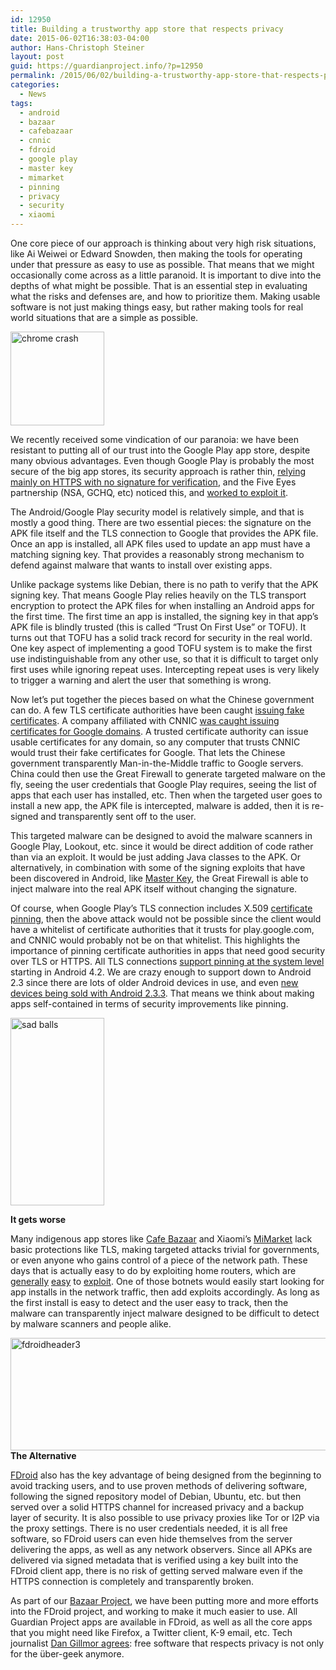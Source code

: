 ```yaml
---
id: 12950
title: Building a trustworthy app store that respects privacy
date: 2015-06-02T16:38:03-04:00
author: Hans-Christoph Steiner
layout: post
guid: https://guardianproject.info/?p=12950
permalink: /2015/06/02/building-a-trustworthy-app-store-that-respects-privacy/
categories:
  - News
tags:
  - android
  - bazaar
  - cafebazaar
  - cnnic
  - fdroid
  - google play
  - master key
  - mimarket
  - pinning
  - privacy
  - security
  - xiaomi
---
```

One core piece of our approach is thinking about very high risk situations, like Ai Weiwei or Edward Snowden, then making the tools for operating under that pressure as easy to use as possible. That means that we might occasionally come across as a little paranoid. It is important to dive into the depths of what might be possible. That is an essential step in evaluating what the risks and defenses are, and how to prioritize them. Making usable software is not just making things easy, but rather making tools for real world situations that are a simple as possible.

[<img src="https://guardianproject.info/wp-content/uploads/2015/06/hrome-crash.png" alt="chrome crash" width="150" height="150" class="alignright size-full wp-image-12966" />](https://guardianproject.info/wp-content/uploads/2015/06/hrome-crash.png)

We recently received some vindication of our paranoia: we have been resistant to putting all of our trust into the Google Play app store, despite many obvious advantages. Even though Google Play is probably the most secure of the big app stores, its security approach is rather thin, <a href="https://jon.oberheide.org/blog/2010/06/28/a-peek-inside-the-gtalkservice-connection/" target="_blank">relying mainly on HTTPS with no signature for verification</a>, and the Five Eyes partnership (NSA, GCHQ, etc) noticed this, and <a href="https://firstlook.org/theintercept/2015/05/21/nsa-five-eyes-google-samsung-app-stores-spyware" target="_blank">worked to exploit it</a>.

The Android/Google Play security model is relatively simple, and that is mostly a good thing. There are two essential pieces: the signature on the APK file itself and the TLS connection to Google that provides the APK file. Once an app is installed, all APK files used to update an app must have a matching signing key. That provides a reasonably strong mechanism to defend against malware that wants to install over existing apps.

Unlike package systems like Debian, there is no path to verify that the APK signing key. That means Google Play relies heavily on the TLS transport encryption to protect the APK files for when installing an Android apps for the first time. The first time an app is installed, the signing key in that app’s APK file is blindly trusted (this is called “Trust On First Use” or TOFU). It turns out that TOFU has a solid track record for security in the real world. One key aspect of implementing a good TOFU system is to make the first use indistinguishable from any other use, so that it is difficult to target only first uses while ignoring repeat uses. Intercepting repeat uses is very likely to trigger a warning and alert the user that something is wrong.

Now let’s put together the pieces based on what the Chinese government can do. A few TLS certificate authorities have been caught <a href="https://arstechnica.com//security/2010/03/govts-certificate-authorities-conspire-to-spy-on-ssl-users/" target="_blank">issuing </a><a href="https://arstechnica.com//security/2011/08/earlier-this-year-an-iranian/" target="_blank">fake</a> <a href="https://arstechnica.com//business/2012/02/critics-slam-ssl-authority-for-minting-cert-used-to-impersonate-sites/" target="_blank">certificates</a>. A company affiliated with CNNIC <a href="https://arstechnica.com/security/2015/04/google-chrome-will-banish-chinese-certificate-authority-for-breach-of-trust/" target="_blank">was caught issuing certificates for Google domains</a>. A trusted certificate authority can issue usable certificates for any domain, so any computer that trusts CNNIC would trust their fake certificates for Google. That lets the Chinese government transparently Man-in-the-Middle traffic to Google servers. China could then use the Great Firewall to generate targeted malware on the fly, seeing the user credentials that Google Play requires, seeing the list of apps that each user has installed, etc. Then when the targeted user goes to install a new app, the APK file is intercepted, malware is added, then it is re-signed and transparently sent off to the user.

This targeted malware can be designed to avoid the malware scanners in Google Play, Lookout, etc. since it would be direct addition of code rather than via an exploit. It would be just adding Java classes to the APK. Or alternatively, in combination with some of the signing exploits that have been discovered in Android, like <a href="http://www.saurik.com/id/19" target="_blank">Master Key</a>, the Great Firewall is able to inject malware into the real APK itself without changing the signature.

Of course, when Google Play’s TLS connection includes X.509 <a href="https://www.owasp.org/index.php/Certificate_and_Public_Key_Pinning" target="_blank">certificate pinning</a>, then the above attack would not be possible since the client would have a whitelist of certificate authorities that it trusts for play.google.com, and CNNIC would probably not be on that whitelist. This highlights the importance of pinning certificate authorities in apps that need good security over TLS or HTTPS. All TLS connections <a href="http://nelenkov.blogspot.com/2012/12/certificate-pinning-in-android-42.html" target="_blank">support pinning at the system level</a> starting in Android 4.2. We are crazy enough to support down to Android 2.3 since there are lots of older Android devices in use, and even <a href="https://arstechnica.com/gadgets/2014/12/android-2-3-gingerbread-four-years-later-the-os-just-wont-die/" target="_blank">new devices being sold with Android 2.3.3</a>. That means we think about making apps self-contained in terms of security improvements like pinning.

[<img src="https://guardianproject.info/wp-content/uploads/2015/06/sadballs-150x300.png" alt="sad balls" width="150" height="300" class="alignright size-medium wp-image-12969" srcset="https://guardianproject.info/wp-content/uploads/2015/06/sadballs-150x300.png 150w, https://guardianproject.info/wp-content/uploads/2015/06/sadballs.png 400w" sizes="(max-width: 150px) 100vw, 150px" />](https://guardianproject.info/wp-content/uploads/2015/06/sadballs.png)

**It gets worse**

Many indigenous app stores like <a href="http://cafebazaar.ir" target="_blank">Cafe Bazaar</a> and Xiaomi’s <a href="http://app.mi.com" target="_blank">MiMarket</a> lack basic protections like TLS, making targeted attacks trivial for governments, or even anyone who gains control of a piece of the network path. These days that is actually easy to do by exploiting home routers, which are <a href="https://arstechnica.com/security/2015/05/researchers-uncover-self-sustaining-botnets-of-poorly-secured-routers/" target="_blank">generally</a> <a href="https://arstechnica.com/security/2015/04/no-patch-for-remote-code-execution-bug-in-d-link-and-trendnet-routers/" target="_blank">easy</a> to <a href="https://arstechnica.com/security/2015/05/the-moose-is-loose-linux-based-worm-turns-routers-into-social-network-bots/" target="_blank">exploit</a>. One of those botnets would easily start looking for app installs in the network traffic, then add exploits accordingly. As long as the first install is easy to detect and the user easy to track, then the malware can transparently inject malware designed to be difficult to detect by malware scanners and people alike.

[<img src="https://guardianproject.info/wp-content/uploads/2013/11/fdroidheader3.png" alt="fdroidheader3" width="720" height="180" class="alignnone size-full wp-image-11906" srcset="https://guardianproject.info/wp-content/uploads/2013/11/fdroidheader3.png 720w, https://guardianproject.info/wp-content/uploads/2013/11/fdroidheader3-300x75.png 300w" sizes="(max-width: 720px) 100vw, 720px" />](https://guardianproject.info/wp-content/uploads/2013/11/fdroidheader3.png)  
**The Alternative**

<a href="https://f-droid.org" target="_blank">FDroid</a> also has the key advantage of being designed from the beginning to avoid tracking users, and to use proven methods of delivering software, following the signed repository model of Debian, Ubuntu, etc. but then served over a solid HTTPS channel for increased privacy and a backup layer of security. It is also possible to use privacy proxies like Tor or I2P via the proxy settings. There is no user credentials needed, it is all free software, so FDroid users can even hide themselves from the server delivering the apps, as well as any network observers. Since all APKs are delivered via signed metadata that is verified using a key built into the FDroid client app, there is no risk of getting served malware even if the HTTPS connection is completely and transparently broken.

As part of our <a href="https://dev.guardianproject.info/project/bazaar/wiki" target="_blank">Bazaar Project</a>, we have been putting more and more efforts into the FDroid project, and working to make it much easier to use. All Guardian Project apps are available in FDroid, as well as all the core apps that you might need like Firefox, a Twitter client, K-9 email, etc. Tech journalist <a href="https://medium.com/backchannel/why-i-m-saying-goodbye-to-apple-google-and-microsoft-78af12071bd" target="_blank">Dan Gillmor agrees</a>: free software that respects privacy is not only for the über-geek anymore.
